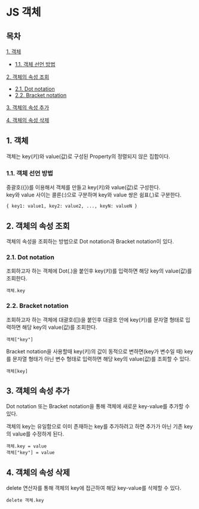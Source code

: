 # JS 객체

## 목차

[1. 객체](#1-객체)
- [1.1. 객체 선언 방법](#11-객체-선언-방법)

[2. 객체의 속성 조회](#2-객체의-속성-조회)
- [2.1. Dot notation](#21-dot-notation)
- [2.2. Bracket notation](#22-bracket-notation)

[3. 객체의 속성 추가](#3-객체의-속성-추가)

[4. 객체의 속성 삭제](#4-객체의-속성-삭제)

## 1. 객체

객체는 key(키)와 value(값)로 구성된 Property의 정렬되지 않은 집합이다.

### 1.1. 객체 선언 방법

중괄호({})를 이용해서 객체를 만들고 key(키)와 value(값)로 구성한다.<br>
key와 value 사이는 콜론(:)으로 구분하며 key와 value 쌍은 쉼표(,)로 구분한다.

```
{ key1: value1, key2: value2, ..., keyN: valueN }
```

## 2. 객체의 속성 조회

객체의 속성을 조회하는 방법으로 Dot notation과 Bracket notation이 있다.

### 2.1. Dot notation

조회하고자 하는 객체에 Dot(.)을 붙인후 key(키)를 입력하면 해당 key의 value(값)를 조회한다.

```
객체.key
```

### 2.2. Bracket notation

조회하고자 하는 객체에 대괄호([])을 붙인후 대괄호 안에 key(키)를 문자열 형태로 입력하면 해당 key의 value(값)를 조회한다.

```
객체["key"]
```

Bracket notation을 사용할때 key(키)의 값이 동적으로 변하면(key가 변수일 때) key를 문자열 형태가 아닌 변수 형태로 입력하면 해당 key의 value(값)를 조회할 수 있다.

```
객체[key]
```

## 3. 객체의 속성 추가

Dot notation 또는 Bracket notation을 통해 객체에 새로운 key-value를 추가할 수 있다.

객체의 key는 유일함으로 이미 존재하는 key를 추가하려고 하면 추가가 아닌 기존 key의 value를 수정하게 된다.

```
객체.key = value
객체["key"] = value
```

## 4. 객체의 속성 삭제

delete 연산자를 통해 객체의 key에 접근하여 해당 key-value를 삭제할 수 있다.

```
delete 객체.key
```